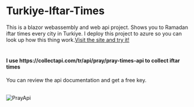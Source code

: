 # Turkiye-Iftar-Times

This is a blazor webassembly and web api project. Shows you to Ramadan iftar times every city in Turkiye.
I deploy this project to azure so you can look up how this thing work.[Visit the site and try it!](https://ambitious-river-00a8c4d00.2.azurestaticapps.net/)
#
<h4>I use https://collectapi.com/tr/api/pray/pray-times-api  to collect iftar times</h4>
You can review the api documentation and get a free key.
<br><br>



![PrayApi](https://user-images.githubusercontent.com/30401423/229070609-86377877-f4fe-460f-b8d7-a2a32934ebc9.gif)
